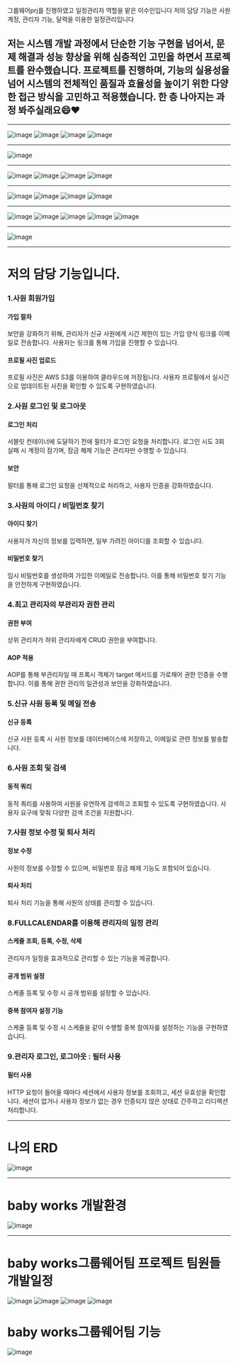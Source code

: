 그룹웨어prj를 진행하였고 일정관리자 역할을 맡은 이수인입니다
저의 담당 기능은 사원 계정, 관리자 기능, 달력을 이용한 일정관리입니다 

## 저는 시스템 개발 과정에서 단순한 기능 구현을 넘어서, 문제 해결과 성능 향상을 위해 심층적인 고민을 하면서 프로젝트를 완수했습니다. 프로젝트를 진행하며, 기능의 실용성을 넘어 시스템의 전체적인 품질과 효율성을 높이기 위한 다양한 접근 방식을 고민하고 적용했습니다. 한 층 나아지는 과정 봐주실래요😄❤
* * ** * ** * ** * ** * ** * ** * ** * ** * ** * ** * ** * ** * ** * ** * ** * ** * ** * ** * *  
![image](https://github.com/user-attachments/assets/8b89793f-75d2-49b0-8f83-3d883913fdff)
![image](https://github.com/user-attachments/assets/d5dbc596-e15d-46ff-a726-dba0473be27a)
![image](https://github.com/user-attachments/assets/67c331fa-e654-4827-813c-c4c875a2b138)
![image](https://github.com/user-attachments/assets/9772aeb0-e225-4b5c-8e10-096e47b7946b)
* * ** * ** * ** * ** * ** * ** * ** * ** * ** * ** * ** * ** * ** * ** * ** * ** * ** * ** * *  
![image](https://github.com/user-attachments/assets/112dc0d0-1d1f-4443-a39d-a4370d006651)
* * ** * ** * ** * ** * ** * ** * ** * ** * ** * ** * ** * ** * ** * ** * ** * ** * ** * ** * *  
![image](https://github.com/user-attachments/assets/668f62e8-f3fa-4e41-a7a7-ba53cbd5f6c8)
![image](https://github.com/user-attachments/assets/df73ede1-7527-4085-a14e-ad86b61cc0de)
![image](https://github.com/user-attachments/assets/b1d9d580-d3a7-47bd-97c9-017f90e2d157)
![image](https://github.com/user-attachments/assets/2bffb1c4-d323-4737-ae08-c12284891e87)
* * ** * ** * ** * ** * ** * ** * ** * ** * ** * ** * ** * ** * ** * ** * ** * ** * ** * ** * *  
![image](https://github.com/user-attachments/assets/733e498e-04ce-40bc-95b8-ae99f63276d3)
![image](https://github.com/user-attachments/assets/a79e56aa-8284-461e-9186-65e8131823c9)
![image](https://github.com/user-attachments/assets/4c973d8a-96c9-4eea-b240-523f1173a844)
![image](https://github.com/user-attachments/assets/7102bdf4-bc28-4b75-9bfa-deff980aebc7)
* * ** * ** * ** * ** * ** * ** * ** * ** * ** * ** * ** * ** * ** * ** * ** * ** * ** * ** * *  
![image](https://github.com/user-attachments/assets/3fd93efc-d9bd-43c3-a437-79f42efbe26d)
![image](https://github.com/user-attachments/assets/eff990ca-11f4-4fc9-90c8-a89b8171734e)
![image](https://github.com/user-attachments/assets/006f1c02-d7e6-40a2-88c9-12a4df01a54f)
![image](https://github.com/user-attachments/assets/24f5c597-813f-412f-b840-4b008d5d8081)
![image](https://github.com/user-attachments/assets/6aca743f-969c-4ebf-9b43-d91d6eb9dfb4)


* * ** * ** * ** * ** * ** * ** * ** * ** * ** * ** * ** * ** * ** * ** * ** * ** * ** * ** * *  
![image](https://github.com/user-attachments/assets/5395c512-3526-47a6-86a8-fc2b61cc00ff)

* * ** * ** * ** * ** * ** * ** * ** * ** * ** * ** * ** * ** * ** * ** * ** * ** * ** * ** * *  
저의 담당 기능입니다.
======================
### 1.사원 회원가입 
#### 가입 절차
보안을 강화하기 위해, 관리자가 신규 사원에게 시간 제한이 있는 가입 양식 링크를 이메일로 전송합니다. 사용자는 링크를 통해 가입을 진행할 수 있습니다.
#### 프로필 사진 업로드
프로필 사진은 AWS S3를 이용하여 클라우드에 저장됩니다. 사용자 프로필에서 실시간으로 업데이트된 사진을 확인할 수 있도록 구현하였습니다.
### 2.사원 로그인 및 로그아웃 
#### 로그인 처리
서블릿 컨테이너에 도달하기 전에 필터가 로그인 요청을 처리합니다. 로그인 시도 3회 실패 시 계정이 잠기며, 잠금 해제 기능은 관리자만 수행할 수 있습니다.
#### 보안
필터를 통해 로그인 요청을 선제적으로 처리하고, 사용자 인증을 강화하였습니다.
### 3.사원의 아이디 / 비밀번호 찾기 
#### 아이디 찾기
사용자가 자신의 정보를 입력하면, 일부 가려진 아이디를 조회할 수 있습니다.
#### 비밀번호 찾기
임시 비밀번호를 생성하여 가입한 이메일로 전송합니다. 이를 통해 비밀번호 찾기 기능을 안전하게 구현하였습니다.
### 4.최고 관리자의 부관리자 권한 관리
#### 권한 부여
상위 관리자가 하위 관리자에게 CRUD 권한을 부여합니다.
#### AOP 적용
AOP를 통해 부관리자일 때 프록시 객체가 target 메서드를 가로채어 권한 인증을 수행합니다. 이를 통해 권한 관리의 일관성과 보안을 강화하였습니다. 
### 5.신규 사원 등록 및 메일 전송
#### 신규 등록
신규 사원 등록 시 사원 정보를 데이터베이스에 저장하고, 이메일로 관련 정보를 발송합니다.
### 6.사원 조회 및 검색
#### 동적 쿼리
동적 쿼리를 사용하여 사원을 유연하게 검색하고 조회할 수 있도록 구현하였습니다. 사용자 요구에 맞춰 다양한 검색 조건을 지원합니다.
### 7.사원 정보 수정 및 퇴사 처리
#### 정보 수정
사원의 정보를 수정할 수 있으며, 비밀번호 잠금 해제 기능도 포함되어 있습니다.
#### 퇴사 처리
퇴사 처리 기능을 통해 사원의 상태를 관리할 수 있습니다.
### 8.FULLCALENDAR를 이용해 관리자의 일정 관리
#### 스케줄 조회, 등록, 수정, 삭제
관리자가 일정을 효과적으로 관리할 수 있는 기능을 제공합니다.
#### 공개 범위 설정
스케줄 등록 및 수정 시 공개 범위를 설정할 수 있습니다.
#### 중복 참여자 설정 기능
스케줄 등록 및 수정 시 스케줄을 같이 수행할 중복 참여자를 설정하는 기능을 구현하였습니다.
### 9.관리자 로그인, 로그아웃 : 필터 사용
#### 필터 사용
HTTP 요청이 들어올 때마다 세션에서 사용자 정보를 조회하고, 세션 유효성을 확인합니다. 세션이 없거나 사용자 정보가 없는 경우 인증되지 않은 상태로 간주하고 리디렉션 처리합니다.
   
* * ** * ** * ** * ** * ** * ** * ** * ** * ** * ** * ** * ** * ** * ** * ** * ** * ** * ** * *  
 나의 ERD
====================
 ![image](https://github.com/user-attachments/assets/388d0c02-ce08-4d89-97fb-da135c2dcb96)

* * ** * ** * ** * ** * ** * ** * ** * ** * ** * ** * ** * ** * ** * ** * ** * ** * ** * ** * *
         
 baby works 개발환경
====================
![image](https://github.com/user-attachments/assets/c7527abd-6731-466c-a969-152b55a1cbb1)

* * ** * ** * ** * ** * ** * ** * ** * ** * ** * ** * ** * ** * ** * ** * ** * ** * ** * ** * *


 baby works그룹웨어팀 프로젝트 팀원들 개발일정
=============================================
![image](https://github.com/user-attachments/assets/3e0677d3-97b6-4147-a1b9-8a75f1c270a0)
![image](https://github.com/user-attachments/assets/e56055c2-21bd-416f-8c75-6d7e2a595130)
![image](https://github.com/user-attachments/assets/1692049f-09f1-4be6-874d-a18ba4622399)
![image](https://github.com/user-attachments/assets/70a6afc9-0f99-4655-aa1c-5dd9378a474f)



 baby works그룹웨어팀 기능
=======================================
![image](https://github.com/user-attachments/assets/2c728d24-1861-43c4-b5f3-55612522a8c4)
